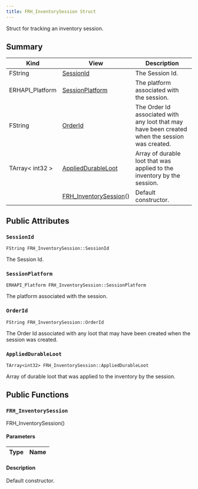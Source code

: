 ```yaml
---
title: FRH_InventorySession Struct
---
```

Struct for tracking an inventory session.

## Summary
| Kind | View | Description |
|------|------|-------------|
|FString|[SessionId](/unreal-plugins/all/structfrh__inventorysession/#structFRH__InventorySession_1a24cbb7a17c13037c75e24731da912bb8)|The Session Id.|
|ERHAPI_Platform|[SessionPlatform](/unreal-plugins/all/structfrh__inventorysession/#structFRH__InventorySession_1a376394ddb2a62d134f0b92804bbaad87)|The platform associated with the session.|
|FString|[OrderId](/unreal-plugins/all/structfrh__inventorysession/#structFRH__InventorySession_1a622e147f47d7de6bc2af119d6951a38a)|The Order Id associated with any loot that may have been created when the session was created.|
|TArray< int32 >|[AppliedDurableLoot](/unreal-plugins/all/structfrh__inventorysession/#structFRH__InventorySession_1a0da0d0385b4703e6d2ca0cd666eda224)|Array of durable loot that was applied to the inventory by the session.|
||[FRH_InventorySession](/unreal-plugins/all/structfrh__inventorysession/#structFRH__InventorySession_1a042cdfe82bab92315f5e6e1bd4e461be)()|Default constructor.|
## Public Attributes



### `SessionId` <a id="structFRH__InventorySession_1a24cbb7a17c13037c75e24731da912bb8"></a>

`FString FRH_InventorySession::SessionId`

The Session Id.




### `SessionPlatform` <a id="structFRH__InventorySession_1a376394ddb2a62d134f0b92804bbaad87"></a>

`ERHAPI_Platform FRH_InventorySession::SessionPlatform`

The platform associated with the session.




### `OrderId` <a id="structFRH__InventorySession_1a622e147f47d7de6bc2af119d6951a38a"></a>

`FString FRH_InventorySession::OrderId`

The Order Id associated with any loot that may have been created when the session was created.




### `AppliedDurableLoot` <a id="structFRH__InventorySession_1a0da0d0385b4703e6d2ca0cd666eda224"></a>

`TArray<int32> FRH_InventorySession::AppliedDurableLoot`

Array of durable loot that was applied to the inventory by the session.





## Public Functions



### `FRH_InventorySession` <a id="structFRH__InventorySession_1a042cdfe82bab92315f5e6e1bd4e461be"></a>

 FRH_InventorySession()

#### Parameters

| Type | Name |
|------|------|

#### Description

Default constructor.





